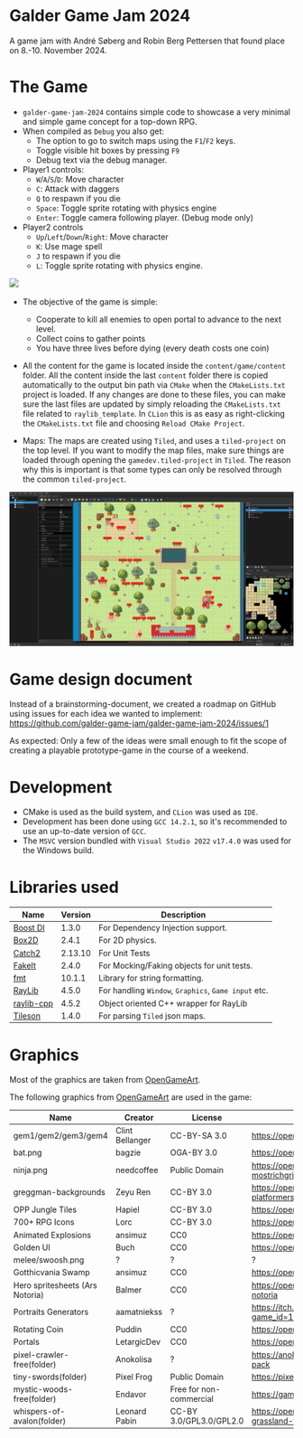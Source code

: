# Galder Game Jam 2024

A game jam with André Søberg and Robin Berg Pettersen that found place on 8.-10. November 2024.

# The Game

- `galder-game-jam-2024` contains simple code to showcase a very minimal
  and simple game concept for a top-down RPG.
- When compiled as `Debug` you also get:
    - The option to go to switch maps using the `F1`/`F2` keys.
    - Toggle visible hit boxes by pressing `F9`
    - Debug text via the debug manager.
- Player1 controls:
  - `W`/`A`/`S`/`D`: Move character
  - `C`: Attack with daggers
  - `Q` to respawn if you die
  - `Space`: Toggle sprite rotating with physics engine
  - `Enter`: Toggle camera following player. (Debug mode only)
- Player2 controls
  - `Up`/`Left`/`Down`/`Right`: Move character
  - `K`: Use mage spell
  - `J` to respawn if you die
  - `L`: Toggle sprite rotating with physics engine.

![](content/ggj-2024.gif)

- The objective of the game is simple:
  - Cooperate to kill all enemies to open portal to advance to the next level.
  - Collect coins to gather points
  - You have three lives before dying (every death costs one coin)

- All the content for the game is located inside the `content/game/content` folder. All the content inside the
  last `content` folder there is copied automatically to the output bin path via `CMake` when the `CMakeLists.txt`
  project is loaded. If any changes are done to these files, you can make sure the last files are updated by simply
  reloading the `CMakeLists.txt` file related to `raylib_template`. In `CLion` this is as easy as right-clicking
  the `CMakeLists.txt` file and choosing `Reload CMake Project`.

- Maps: The maps are created using `Tiled`, and uses a `tiled-project` on the top level. If you want to modify the map
  files, make sure things are loaded through opening the `gamedev.tiled-project` in `Tiled`. The reason why this is
  important is that some types can only be resolved through the common `tiled-project`.

![](content/ggj-2024-tiled.png)

# Game design document

Instead of a brainstorming-document, we created a roadmap on GitHub using issues for each idea we wanted to implement:
https://github.com/galder-game-jam/galder-game-jam-2024/issues/1

As expected: Only a few of the ideas were small enough to fit the scope of creating a playable prototype-game in the course of a weekend.

# Development

- CMake is used as the build system, and `CLion` was used as `IDE`.
- Development has been done using `GCC 14.2.1`, so it's recommended to use an up-to-date version of `GCC`.
- The `MSVC` version bundled with `Visual Studio 2022` `v17.4.0` was used for the Windows build.

# Libraries used

| Name                                                 | Version | Description                                          |
|------------------------------------------------------|---------|------------------------------------------------------|
| [Boost DI](https://github.com/boost-ext/di)          | 1.3.0   | For Dependency Injection support.                    |
| [Box2D](https://github.com/erincatto/box2d)          | 2.4.1   | For 2D physics.                                      |
| [Catch2](https://github.com/catchorg/Catch2)         | 2.13.10 | For Unit Tests                                       |
| [FakeIt](https://github.com/eranpeer/FakeIt)         | 2.4.0   | For Mocking/Faking objects for unit tests.           |
| [fmt](https://github.com/fmtlib/fmt)                 | 10.1.1  | Library for string formatting.                       |
| [RayLib](https://github.com/raysan5/raylib)          | 4.5.0   | For handling `Window`, `Graphics`, `Game input` etc. |
| [raylib-cpp](https://github.com/RobLoach/raylib-cpp) | 4.5.2   | Object oriented C++ wrapper for RayLib               |
| [Tileson](https://github.com/SSBMTonberry/tileson)   | 1.4.0   | For parsing `Tiled` json maps.                       |

# Graphics

Most of the graphics are taken from [OpenGameArt](https://opengameart.org).

The following graphics from [OpenGameArt](https://opengameart.org) are used in the game:

| Name                            | Creator         | License                 | URL                                                                  |
|---------------------------------|-----------------|-------------------------|----------------------------------------------------------------------|
| gem1/gem2/gem3/gem4             | Clint Bellanger | CC-BY-SA 3.0            | https://opengameart.org/content/gem-icons                            |
| bat.png                         | bagzie          | OGA-BY 3.0              | https://opengameart.org/content/bat-sprite                           |
| ninja.png                       | needcoffee      | Public Domain           | https://opengameart.org/content/needcoffee%E2%80%99s-mostrichgrinser |
| greggman-backgrounds            | Zeyu Ren        | CC-BY 3.0               | https://opengameart.org/content/backgrounds-for-2d-platformers       |
| OPP Jungle Tiles                | Hapiel          | CC-BY 3.0               | https://opengameart.org/content/opp-jungle-tiles                     |
| 700+ RPG Icons                  | Lorc            | CC-BY 3.0               | https://opengameart.org/content/700-rpg-icons                        |
| Animated Explosions             | ansimuz         | CC0                     | https://opengameart.org/content/animated-explosions                  |
| Golden UI                       | Buch            | CC0                     | https://opengameart.org/content/golden-ui                            |
| melee/swoosh.png                | ?               | ?                       | ?                                                                    |
| Gotthicvania Swamp              | ansimuz         | CC0                     | https://opengameart.org/content/gotthicvania-swamp                   |
| Hero spritesheets (Ars Notoria) | Balmer          | CC0                     | https://opengameart.org/content/hero-spritesheets-ars-notoria        |
| Portraits Generators            | aamatniekss     | ?                       | https://itch.io/queue/c/1866028/portraits-generators?game_id=105631  |
| Rotating Coin                   | Puddin          | CC0                     | https://opengameart.org/content/rotating-coin                        |
| Portals                         | LetargicDev     | CC0                     | https://opengameart.org/content/portals                              |
| pixel-crawler-free(folder)      | Anokolisa       | ?                       | https://anokolisa.itch.io/dungeon-crawler-pixel-art-asset-pack       |
| tiny-swords(folder)             | Pixel Frog      | Public Domain           | https://pixelfrog-assets.itch.io/tiny-swords                         |
| mystic-woods-free(folder)       | Endavor         | Free for non-commercial | https://game-endeavor.itch.io/mystic-woods                           |
| whispers-of-avalon(folder)      | Leonard Pabin   | CC-BY 3.0/GPL3.0/GPL2.0 | https://opengameart.org/content/whispers-of-avalon-grassland-tileset |
